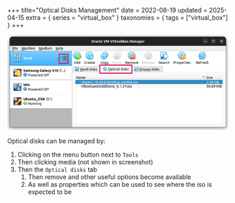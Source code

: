 +++
title="Optical Disks Management"
date = 2022-08-19
updated = 2025-04-15
extra = { series = "virtual_box" }
taxonomies = { tags = ["virtual_box"] }
+++

![Menu Display](menu_display.png)

Optical disks can be managed by:

1. Clicking on the menu button next to `Tools`
2. Then clicking media (not shown in screenshot)
3. Then the `Optical disks` tab
   1. Then remove and other useful options become available
   2. As well as properties which can be used to see where the iso is expected to be
